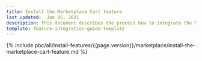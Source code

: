 ```yaml
---
title: Install the Marketplace Cart feature
last_updated:  Jan 05, 2021
description: This document describes the process how to integrate the Marketplace Cart integration feature into a Spryker project.
template: feature-integration-guide-template
---
```


{% include pbc/all/install-features/{{page.version}}/marketplace/install-the-marketplace-cart-feature.md %} <!-- To edit, see /_includes/pbc/all/install-features/202311.0/marketplace/install-the-marketplace-cart-feature.md -->
